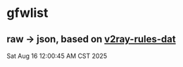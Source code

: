 # gfwlist
## raw -> json, based on [v2ray-rules-dat](https://github.com/Loyalsoldier/v2ray-rules-dat)
Sat Aug 16 12:00:45 AM CST 2025

